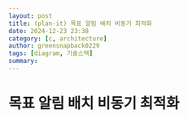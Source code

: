 ```yaml
---
layout: post
title: (plan-it) 목표 알림 배치 비동기 최적화
date: 2024-12-23 23:38
category: [c, architecture]
author: greensnapback0229
tags: [diagram, 기술스택]
summary: 
---
```


# 목표 알림 배치 비동기 최적화